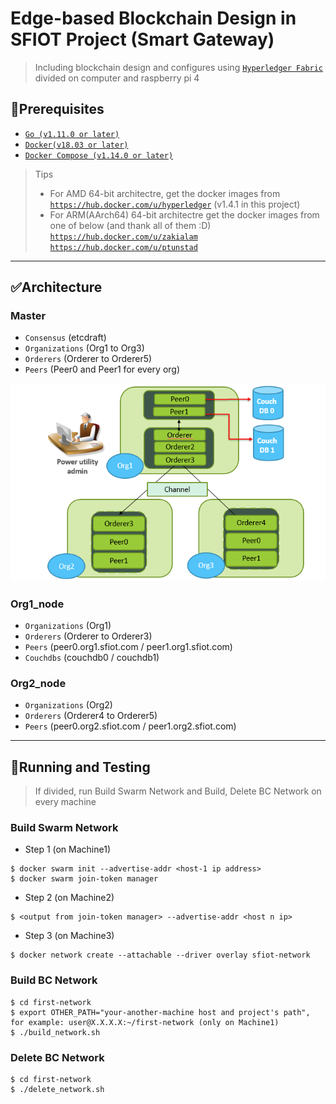 # Edge-based Blockchain Design in SFIOT Project (Smart Gateway)

> Including blockchain design and configures using <a href="https://github.com/hyperledger/fabric" target="_blank">`Hyperledger Fabric`</a> divided on computer and raspberry pi 4


## 🔨Prerequisites

- <a href="https://golang.org/" target="_blank">`Go (v1.11.0 or later)`</a>
- <a href="https://docs.docker.com/get-docker/">`Docker(v18.03 or later)`</a>
- <a href="https://docs.docker.com/compose/" target="_blank">`Docker Compose (v1.14.0 or later)`</a>

> Tips
> - For AMD 64-bit architectre, get the docker images from
<a href="https://hub.docker.com/u/hyperledger" target="_blank">`https://hub.docker.com/u/hyperledger`</a> (v1.4.1 in this project)
> - For ARM(AArch64) 64-bit architectre get the docker images from one of below (and thank all of them :D)
<a href="https://hub.docker.com/u/zakialam" target="_blank">`https://hub.docker.com/u/zakialam`</a>
<a href="https://hub.docker.com/u/ptunstad" target="_blank">`https://hub.docker.com/u/ptunstad`</a>

---

## ✅Architecture

### Master
- `Consensus` (etcdraft)
- `Organizations` (Org1 to Org3)
- `Orderers` (Orderer to Orderer5)
- `Peers` (Peer0 and Peer1 for every org)
<img src="https://github.com/weishancc/SFIOT_blockchain/blob/master/master_arch.PNG" width="560" length="900"> 

### Org1_node
- `Organizations` (Org1)
- `Orderers` (Orderer to Orderer3)
- `Peers` (peer0.org1.sfiot.com / peer1.org1.sfiot.com)
- `Couchdbs` (couchdb0 / couchdb1)

### Org2_node
- `Organizations` (Org2)
- `Orderers` (Orderer4 to Orderer5)
- `Peers` (peer0.org2.sfiot.com / peer1.org2.sfiot.com)

---

## 🏃Running and Testing
> If divided, run Build Swarm Network and Build, Delete BC Network on every machine 

### Build Swarm Network 
- Step 1 (on Machine1)
```console
$ docker swarm init --advertise-addr <host-1 ip address>
$ docker swarm join-token manager
```
- Step 2 (on Machine2)
```console
$ <output from join-token manager> --advertise-addr <host n ip>
```
- Step 3 (on Machine3)
```console
$ docker network create --attachable --driver overlay sfiot-network
```

### Build BC Network 
```console
$ cd first-network
$ export OTHER_PATH="your-another-machine host and project's path", for example: user@X.X.X.X:~/first-network (only on Machine1)
$ ./build_network.sh
```

### Delete BC Network
```console
$ cd first-network
$ ./delete_network.sh
```
